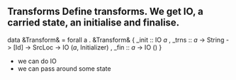 Transforms
Define transforms. We get IO, a carried state, an initialise and finalise.
---

data &Transform& = forall a . &Transform&
  { _init :: IO *a*
  , _trns :: *a* -> String -> [Id] -> SrcLoc
          -> IO (*a*, Initializer)
  , _fin  :: *a* -> IO ()
  }

- we can do IO
- we can pass around some state
